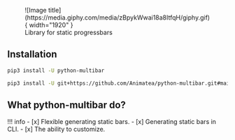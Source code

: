 <figure markdown>
  ![Image title](https://media.giphy.com/media/zBpykWwai18a8ItfqH/giphy.gif){ width="1920" }
  <figcaption>Library for static progressbars</figcaption>
</figure>

## Installation
```bash title="Install with PyPi"
pip3 install -U python-multibar
```

```bash title="Install with GitHub"
pip3 install -U git+https://github.com/Animatea/python-multibar.git#main
```

## What python-multibar do?
!!! info
    - [x] Flexible generating static bars.
    - [x] Generating static bars in CLI.
    - [x] The ability to customize.
